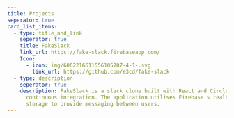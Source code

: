 ```yaml
---
title: Projects
seperator: true
card_list_items:
  - type: title_and_link
    seperator: true
    title: FakeSlack
    link_url: https://fake-slack.firebaseapp.com/
    Icon:
      - icon: img/6062216611556105707-4-1-.svg
        link_url: https://github.com/e3cd/fake-slack
  - type: description
    seperator: true
    description: FakeSlack is a slack clone built with React and CircleCI for
      continuous integration. The application utilises Firebase's realtime
      storage to provide messaging between users.
---
```

